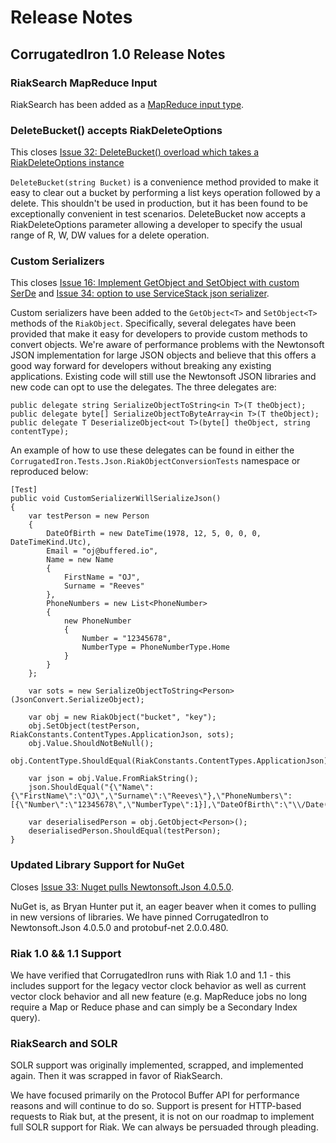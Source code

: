 # Release Notes

## CorrugatedIron 1.0 Release Notes

### RiakSearch MapReduce Input

RiakSearch has been added as a [MapReduce input type](https://github.com/DistributedNonsense/CorrugatedIron/issues/35). 

### DeleteBucket() accepts RiakDeleteOptions

This closes [Issue 32: DeleteBucket() overload which takes a RiakDeleteOptions instance](https://github.com/DistributedNonsense/CorrugatedIron/issues/32)

`DeleteBucket(string Bucket)` is a convenience method provided to make it easy to clear out a bucket by performing a list keys operation followed by a delete. This shouldn't be used in production, but it has been found to be exceptionally convenient in test scenarios. DeleteBucket now accepts a RiakDeleteOptions parameter allowing a developer to specify the usual range of R, W, DW values for a delete operation.

### Custom Serializers

This closes [Issue 16: Implement GetObject<T> and SetObject<T> with custom SerDe](https://github.com/DistributedNonsense/CorrugatedIron/issues/16) and [Issue 34: option to use ServiceStack json serializer](https://github.com/DistributedNonsense/CorrugatedIron/issues/34).

Custom serializers have been added to the `GetObject<T>` and `SetObject<T>` methods of the `RiakObject`. Specifically, several delegates have been provided that make it easy for developers to provide custom methods to convert objects. We're aware of performance problems with the Newtonsoft JSON implementation for large JSON objects and believe that this offers a good way forward for developers without breaking any existing applications. Existing code will still use the Newtonsoft JSON libraries and new code can opt to use the delegates. The three delegates are:

    public delegate string SerializeObjectToString<in T>(T theObject);
	public delegate byte[] SerializeObjectToByteArray<in T>(T theObject);
	public delegate T DeserializeObject<out T>(byte[] theObject, string contentType);

An example of how to use these delegates can be found in either the `CorrugatedIron.Tests.Json.RiakObjectConversionTests` namespace or reproduced below:

	[Test]
	public void CustomSerializerWillSerializeJson()
	{
		var testPerson = new Person
		{
			DateOfBirth = new DateTime(1978, 12, 5, 0, 0, 0, DateTimeKind.Utc),
			Email = "oj@buffered.io",
			Name = new Name
			{
				FirstName = "OJ",
				Surname = "Reeves"
			},
			PhoneNumbers = new List<PhoneNumber>
			{
				new PhoneNumber
				{
					Number = "12345678",
					NumberType = PhoneNumberType.Home
				}
			}
		};

		var sots = new SerializeObjectToString<Person>(JsonConvert.SerializeObject);

		var obj = new RiakObject("bucket", "key");
		obj.SetObject(testPerson, RiakConstants.ContentTypes.ApplicationJson, sots);
		obj.Value.ShouldNotBeNull();
		obj.ContentType.ShouldEqual(RiakConstants.ContentTypes.ApplicationJson);

		var json = obj.Value.FromRiakString();
		json.ShouldEqual("{\"Name\":{\"FirstName\":\"OJ\",\"Surname\":\"Reeves\"},\"PhoneNumbers\":[{\"Number\":\"12345678\",\"NumberType\":1}],\"DateOfBirth\":\"\\/Date(281664000000)\\/\",\"Email\":\"oj@buffered.io\"}");

		var deserialisedPerson = obj.GetObject<Person>();
		deserialisedPerson.ShouldEqual(testPerson);
	}

### Updated Library Support for NuGet

Closes [Issue 33: Nuget pulls Newtonsoft.Json 4.0.5.0](https://github.com/DistributedNonsense/CorrugatedIron/issues/33).

NuGet is, as Bryan Hunter put it, an eager beaver when it comes to pulling in new versions of libraries. We have pinned CorrugatedIron to Newtonsoft.Json 4.0.5.0 and protobuf-net 2.0.0.480.

### Riak 1.0 && 1.1 Support

We have verified that CorrugatedIron runs with Riak 1.0 and 1.1 - this includes support for the legacy vector clock behavior as well as current vector clock behavior and all new feature (e.g. MapReduce jobs no long require a Map or Reduce phase and can simply be a Secondary Index query).

### RiakSearch and SOLR

SOLR support was originally implemented, scrapped, and implemented again. Then it was scrapped in favor of RiakSearch. 

We have focused primarily on the Protocol Buffer API for performance reasons and will continue to do so. Support is present for HTTP-based requests to Riak but, at the present, it is not on our roadmap to implement full SOLR support for Riak. We can always be persuaded through pleading.